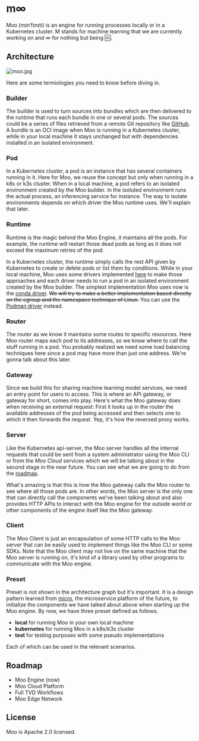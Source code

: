 # m∞

Moo (mɪnˈfɪnɪti) is an engine for running processes locally or in a Kubernetes cluster. M stands for machine learning that we are currently working on and ∞ for nothing but being 🆒.

## Architecture

![moo.jpg](https://s2.loli.net/2022/07/14/WqBFohXeQ9rYSsw.jpg)

Here are some termiologies you need to know before diving in.

### Builder

The builder is used to turn sources into bundles which are then delivered to the runtime that runs each bundle in one or several pods. The sources could be a series of files retrieved from a remote Git repository like [GitHub](https://github.com). A bundle is an OCI image when Moo is running in a Kubernetes cluster, while in your local machine it stays unchanged but with dependencies installed in an isolated environment.

### Pod

In a Kubernetes cluster, a pod is an instance that has several containers running in it. Here for Moo, we reuse the concept but only when running in a k8s or k3s cluster. When in a local machine, a pod refers to an isolated environment created by the Moo builder. In the isoluted environment runs the actual process, an inferencing service for instance. The way to isolate environments depends on which driver the Moo runtime uses. We'll explain that later.

### Runtime

Runtime is the magic behind the Moo Engine, it maintains all the pods. For example, the runtime will restart those dead pods as long as it does not exceed the maximum retries of the pod.

In a Kubernetes cluster, the runtime simply calls the rest API given by Kubernetes to create or delete pods or list them by conditions. While in your local machine, Moo uses some drivers implemented [here](./runtime/local/driver/) to make those approaches and each driver needs to run a pod in an isolated environment created by the Moo builder. The simplest implementation Moo uses now is the [conda driver](./runtime/local/driver/conda/). ~~We will try to make a better implementation based directly on the cgroup and the namespace technique of Linux.~~ You can use the [Podman driver](./runtime/local/driver/podman/) instead.

### Router

The router as we know it maintains some routes to specific resources. Here Moo router maps each pod to its addresses, so we know where to call the stuff running in a pod. You probably realized we need some load balancing techniques here since a pod may have more than just one address. We're gonna talk about this later.

### Gateway

Since we build this for sharing machine learning model services, we need an entry point for users to access. This is where an API gateway, or gateway for short, comes into play. Here's what the Moo gateway does when receiving an external request: First it looks up in the router the available addresses of the pod being accessed and then selects one to which it then forwards the request. Yep, it's how the reversed proxy works.

### Server

Like the Kubernetes api-server, the Moo server handles all the internal requests that could be sent from a system administrator using the Moo CLI or from the *Moo Cloud* services which we will be talking about in the second stage in the near future. You can see what we are going to do from the [roadmap](#roadmap).

What's amazing is that this is how the Moo gateway calls the Moo router to see where all those pods are. In other words, the Moo server is the only one that can directly call the components we've been talking about and also provides HTTP APIs to interact with the Moo engine for the outside world or other components of the engine itself like the Moo gateway. 

### Client

The Moo Client is just an encapsulation of some HTTP calls to the Moo server that can be easily used to implement things like the Moo CLI or some SDKs. Note that the Moo client may not live on the same machine that the Moo server is running on, it's kind of a library used by other programs to communicate with the Moo engine.

### Preset

Preset is not shown in the architecture graph but it's important. It is a design pattern learned from [micro](https://github.com/micro/micro), the microservice platform of the future, to initialize the components we have talked about above when starting up the Moo engine. By now, we have three preset defined as follows.

- **local** for running Moo in your own local machine
- **kubernetes** for running Moo in a k8s/k3s cluster
- **test** for testing purposes with some pseudo implementations

Each of which can be used in the relevant scenarios.

## Roadmap

- Moo Engine (now)
- Moo Cloud Platform
- Full TVD Workflows
- Moo Edge Network

## License

Moo is Apache 2.0 licensed.

